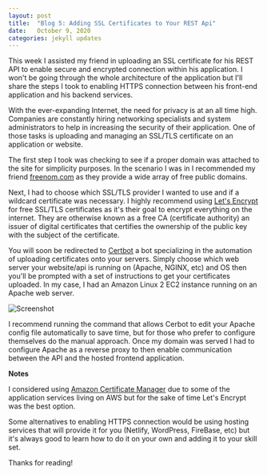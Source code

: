 ```yaml
---
layout: post
title:  "Blog 5: Adding SSL Certificates to Your REST Api"
date:   October 9, 2020
categories: jekyll updates
---
```


This week I assisted my friend in uploading an SSL certificate for his REST API to enable secure and encrypted connection within his application. I won't be going through the whole architecture of the application but I'll share the steps I took to enabling HTTPS connection between his front-end application and his backend services. 

With the ever-expanding Internet, the need for privacy is at an all time high. Companies are constantly hiring networking specialists and system administrators to help in increasing the security of their application. One of those tasks is uploading and managing an SSL/TLS certificate on an application or website. 

The first step I took was checking to see if a proper domain was attached to the site for simplicity purposes. In the scenario I was in I recommended my friend [freenom.com][free-nom] as they provide a wide array of free public domains. 

Next, I had to choose which SSL/TLS provider I wanted to use and if a wildcard certificate was necessary. I highly recommend using [Let's Encrypt][let-encrypt] for free SSL/TLS certificates as it's their goal to encrypt everything on the internet. They are otherwise known as a free CA (certificate authority) an issuer of digital certificates that certifies the ownership of the public key with the subject of the certificate. 

You will soon be redirected to [Certbot][cert-bot] a bot specializing in the automation of uploading certificates onto your servers. Simply choose which web server your website/api is running on (Apache, NGINX, etc) and OS then you'll be prompted with a set of instructions to get your certificates uploaded. In my case, I had an Amazon Linux 2 EC2 instance running on an Apache web server.

![Screenshot](https://imgur.com/a/JyJ6uZA)

I recommend running the command that allows Cerbot to edit your Apache config file automatically to save time, but for those who prefer to configure themselves do the manual approach. Once my domain was served I had to configure Apache as a reverse proxy to then enable communication between the API and the hosted frontend application.

**Notes**

I considered using [Amazon Certificate Manager][ACM] due to some of the application services living on AWS but for the sake of time Let's Encrypt was the best option.

Some alternatives to enabling HTTPS connection would be using hosting services that will provide it for you (Netlify, WordPress, FireBase, etc) but it's always good to learn how to do it on your own and adding it to your skill set.

Thanks for reading! 

[let-encrypt]: https://letsencrypt.org/ 
[cert-bot]: https://certbot.eff.org/ 
[ACM]: https://aws.amazon.com/certificate-manager/ 
[free-nom]: https://www.freenom.com/en/freeandpaiddomains.html